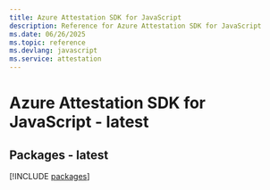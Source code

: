 ```yaml
---
title: Azure Attestation SDK for JavaScript
description: Reference for Azure Attestation SDK for JavaScript
ms.date: 06/26/2025
ms.topic: reference
ms.devlang: javascript
ms.service: attestation
---
```

# Azure Attestation SDK for JavaScript - latest
## Packages - latest
[!INCLUDE [packages](attestation-index.md)]